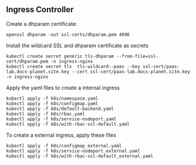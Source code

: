 ## Ingress Controller


Create a dhparam certificate:

```shell
openssl dhparam -out ssl-certs/dhparam.pem 4096
```

Install the wildcard SSL and dhparam certificate as secrets

```shell
kubectl create secret generic tls-dhparam --from-file=ssl-cert/dhparam.pem -n ingress-nginx
kubectl create secret tls  tls-wildcard--paas --key ssl-cert/paas-lab.docs-planet.site.key --cert ssl-cert/paas-lab.docs-planet.site.key -n ingress-nginx
```

Apply the yaml files to create a internal ingress

```shell
kubectl apply -f k8s/namespace.yaml
kubectl apply -f k8s/configmap.yaml
kubectl apply -f k8s/default-backend.yaml
kubectl apply -f k8s/rbac.yaml
kubectl apply -f k8s/service-nodeport.yaml
kubectl apply -f k8s/with-rbac-ssl-default.yaml
```

To create a external ingress, apply these files

```shell
kubectl apply -f k8s/configmap_external.yaml
kubectl apply -f k8s/service-nodeport_external.yaml
kubectl apply -f k8s/with-rbac-ssl-default_external.yaml
```
